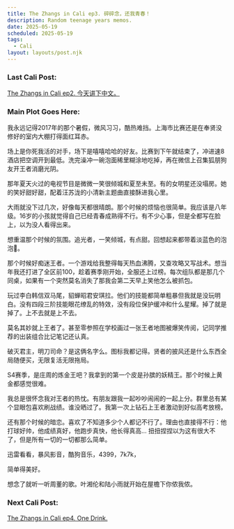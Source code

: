 ```yaml
---
title: The Zhangs in Cali ep3. 碎碎念，还我青春！
description: Random teenage years memos.
date: 2025-05-19
scheduled: 2025-05-19
tags:
  - Cali
layout: layouts/post.njk
---
```


<h3>Last Cali Post:</h3>
<a href="{{ '/posts/calistoryep2/' | url }}">The Zhangs in Cali ep2. 今天讲下中文。</a>

<h3>Main Plot Goes Here:</h3>

我永远记得2017年的那个暑假，微风习习，酷热难挡。上海市比赛还是在奉贤没修好的室内大棚打得面红耳赤。

场上是你死我活的对手，场下是嘻嘻哈哈的好友。比赛到下午就结束了，冲进速8酒店把空调开到最低。洗完澡冲一碗泡面稀里糊涂地吃掉，再在微信上召集狐朋狗友开王者消磨光阴。

那年夏天火过的电视节目是微微一笑很倾城和夏至未至。有的女明星还没塌房。她的笑好甜好甜，配着汪苏泷的小清新主题曲直接酥进我心里。

大雨就没下过几次，好像每天都很晴朗。那个时候的烦恼也很简单。我应该是八年级。16岁的小孩就觉得自己已经青春成熟得不行。有不少心事，但是全都写在脸上，以为没人看得出来。

想重温那个时候的氛围。追光者，一笑倾城，有点甜。回想起来都带着淡蓝色的泡泡🫧。

那个时候好痴迷王者。一个游戏给我整得每天热血沸腾，又查攻略又写战术。想当年我还打进了全区前100，趁着赛季刚开始，全服还上过榜。每次组队都是那几个同桌，如果有一个突然莫名消失了那我会第二天早上笑他怎么被抓包。

玩过李白韩信双马尾，貂蝉昭君安琪拉。他们的技能都简单粗暴但我就是没玩明白。没有四段三阶技能眼花缭乱的特效，没有段位保护缓冲和什么星耀。掉了就是掉了。上不去就是上不去。

莫名其妙就上王者了。甚至零参照在学校画过一张王者地图被爆笑传阅，记同学推荐的出装组合比记笔记还认真。

破灭君主，明刀司命？是这俩名字么。图标我都记得。贤者的披风还是什么东西全局随便买，无限复活无限拖局。

S4赛季，是庄周的炼金王吧？我拿到的第一个皮是孙膑的妖精王。那个时候上黄金都感觉很难。

我总是很怀念我对王者的热忱。有朋友跟我一起吵吵闹闹的一起上分。群里总有某个显眼包喜欢刷战绩。谁没晒过了。我第一次上钻石上王者激动到好似高考放榜。

还有那个时候的暗恋。喜欢了不知道多少个人都记不行了。理由也直接得不行：他打球好帅，他成绩真好，他跑步真快，他长得真高… 扭扭捏捏以为这有很大不了，但是所有一切的一切都那么简单。

迅雷看看，暴风影音，酷狗音乐，4399，7k7k，

简单得美好。

想念了就听一听周董的歌。叶湘伦和陆小雨就开始在屋檐下你侬我侬。

<h3>Next Cali Post:</h3>
<a href="{{ '/posts/calistoryep4/' | url }}">The Zhangs in Cali ep4. One Drink.</a>

